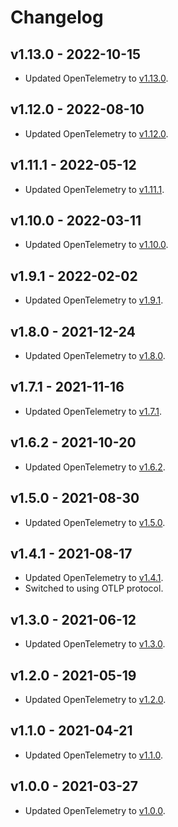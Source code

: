 # Changelog

## v1.13.0 - 2022-10-15

- Updated OpenTelemetry to
  [v1.13.0](https://github.com/open-telemetry/opentelemetry-python/releases/tag/v1.13.0).

## v1.12.0 - 2022-08-10

- Updated OpenTelemetry to
  [v1.12.0](https://github.com/open-telemetry/opentelemetry-python/releases/tag/v1.12.0).

## v1.11.1 - 2022-05-12

- Updated OpenTelemetry to
  [v1.11.1](https://github.com/open-telemetry/opentelemetry-python/releases/tag/v1.11.1).

## v1.10.0 - 2022-03-11

- Updated OpenTelemetry to
  [v1.10.0](https://github.com/open-telemetry/opentelemetry-python/releases/tag/v1.10.0).

## v1.9.1 - 2022-02-02

- Updated OpenTelemetry to
  [v1.9.1](https://github.com/open-telemetry/opentelemetry-python/releases/tag/v1.9.1).

## v1.8.0 - 2021-12-24

- Updated OpenTelemetry to
  [v1.8.0](https://github.com/open-telemetry/opentelemetry-python/releases/tag/v1.8.0).

## v1.7.1 - 2021-11-16

- Updated OpenTelemetry to
  [v1.7.1](https://github.com/open-telemetry/opentelemetry-python/releases/tag/v1.7.1).

## v1.6.2 - 2021-10-20

- Updated OpenTelemetry to
  [v1.6.2](https://github.com/open-telemetry/opentelemetry-python/releases/tag/v1.6.2).

## v1.5.0 - 2021-08-30

- Updated OpenTelemetry to
  [v1.5.0](https://github.com/open-telemetry/opentelemetry-python/releases/tag/v1.5.0).

## v1.4.1 - 2021-08-17

- Updated OpenTelemetry to
  [v1.4.1](https://github.com/open-telemetry/opentelemetry-python/releases/tag/v1.4.1).
- Switched to using OTLP protocol.

## v1.3.0 - 2021-06-12

- Updated OpenTelemetry to
  [v1.3.0](https://github.com/open-telemetry/opentelemetry-python/releases/tag/v1.3.0).

## v1.2.0 - 2021-05-19

- Updated OpenTelemetry to
  [v1.2.0](https://github.com/open-telemetry/opentelemetry-python/releases/tag/v1.2.0).

## v1.1.0 - 2021-04-21

- Updated OpenTelemetry to
  [v1.1.0](https://github.com/open-telemetry/opentelemetry-python/releases/tag/v1.1.0).

## v1.0.0 - 2021-03-27

- Updated OpenTelemetry to
  [v1.0.0](https://github.com/open-telemetry/opentelemetry-python/releases/tag/v1.0.0).
